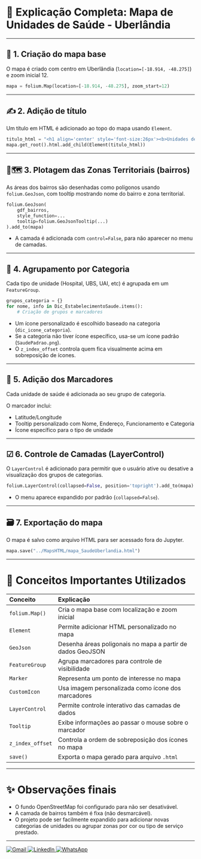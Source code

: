# 📝 Explicação Completa: Mapa de Unidades de Saúde - Uberlândia

---

## 📍 1. Criação do mapa base

O mapa é criado com centro em Uberlândia (`location=[-18.914, -48.275]`) e zoom inicial 12.

```python
mapa = folium.Map(location=[-18.914, -48.275], zoom_start=12)
```

---

## ✍ 2. Adição de título

Um título em HTML é adicionado ao topo do mapa usando `Element`.

```python
titulo_html = "<h1 align='center' style='font-size:26px'><b>Unidades de Saúde - Uberlândia</b></h1>"
mapa.get_root().html.add_child(Element(titulo_html))
```

---

## 📍🗺️ 3. Plotagem das Zonas Territoriais (bairros)

As áreas dos bairros são desenhadas como polígonos usando `folium.GeoJson`, com tooltip mostrando nome do bairro e zona territorial.

```python
folium.GeoJson(
    gdf_bairros,
    style_function=...
    tooltip=folium.GeoJsonTooltip(...)
).add_to(mapa)
```

- A camada é adicionada com `control=False`, para não aparecer no menu de camadas.

---

## 🏥 4. Agrupamento por Categoria

Cada tipo de unidade (Hospital, UBS, UAI, etc) é agrupada em um `FeatureGroup`.

```python
grupos_categoria = {}
for nome, info in Dic_EstabelecimentoSaude.items():
    # Criação de grupos e marcadores
```

- Um ícone personalizado é escolhido baseado na categoria (`dic_icone_categoria`).
- Se a categoria não tiver ícone específico, usa-se um ícone padrão (`SaudePadrao.png`).
- O `z_index_offset` controla quem fica visualmente acima em sobreposição de ícones.

---

## 💬 5. Adição dos Marcadores

Cada unidade de saúde é adicionada ao seu grupo de categoria.

O marcador inclui:
- Latitude/Longitude
- Tooltip personalizado com Nome, Endereço, Funcionamento e Categoria
- Ícone específico para o tipo de unidade

---

## ☑ 6. Controle de Camadas (LayerControl)

O `LayerControl` é adicionado para permitir que o usuário ative ou desative a visualização dos grupos de categorias.

```python
folium.LayerControl(collapsed=False, position='topright').add_to(mapa)
```

- O menu aparece expandido por padrão (`collapsed=False`).

---

## 🗃️ 7. Exportação do mapa

O mapa é salvo como arquivo HTML para ser acessado fora do Jupyter.

```python
mapa.save("../MapsHTML/mapa_SaudeUberlandia.html")
```

---

# 📖     Conceitos Importantes Utilizados

| Conceito             | Explicação                                                                 |
|:---------------------|:--------------------------------------------------------------------------|
| `folium.Map()`        | Cria o mapa base com localização e zoom inicial                           |
| `Element`             | Permite adicionar HTML personalizado no mapa                             |
| `GeoJson`             | Desenha áreas poligonais no mapa a partir de dados GeoJSON                |
| `FeatureGroup`        | Agrupa marcadores para controle de visibilidade                          |
| `Marker`              | Representa um ponto de interesse no mapa                                 |
| `CustomIcon`          | Usa imagem personalizada como ícone dos marcadores                       |
| `LayerControl`        | Permite controle interativo das camadas de dados                         |
| `Tooltip`             | Exibe informações ao passar o mouse sobre o marcador                     |
| `z_index_offset`      | Controla a ordem de sobreposição dos ícones no mapa                       |
| `save()`              | Exporta o mapa gerado para arquivo `.html`                               |

---

# ✨ Observações finais

- O fundo OpenStreetMap foi configurado para não ser desativável.
- A camada de bairros também é fixa (não desmarcável).
- O projeto pode ser facilmente expandido para adicionar novas categorias de unidades ou agrupar zonas por cor ou tipo de serviço prestado.

---
<p align="left">
  <a href="mailto:leandro.nanndo@gmail.com" title="Gmail">
    <img src="https://img.shields.io/badge/-Gmail-FF0000?style=flat-square&labelColor=FF0000&logo=gmail&logoColor=white" alt="Gmail"/>
  </a>
  <a href="https://www.linkedin.com/in/leandroornelas/" title="LinkedIn">
    <img src="https://img.shields.io/badge/-Linkedin-0e76a8?style=flat-square&logo=Linkedin&logoColor=white" alt="LinkedIn"/>
  </a>
  <a href="https://api.whatsapp.com/send?phone=5534991949009" title="WhatsApp">
    <img src="https://img.shields.io/badge/-WhatsApp-25d366?style=flat-square&labelColor=25d366&logo=whatsapp&logoColor=white" alt="WhatsApp"/>
  </a>
</p>